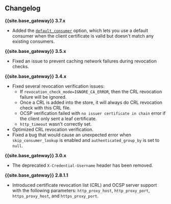 ## Changelog
**{{site.base_gateway}} 3.7.x**
* Added the [`default_consumer`](/hub/kong-inc/mtls-auth/configuration/#config-default_consumer) option, 
  which lets you use a default consumer when the client certificate is valid 
  but doesn't match any existing consumers.

**{{site.base_gateway}} 3.5.x**
* Fixed an issue to prevent caching network failures during revocation checks.

**{{site.base_gateway}} 3.4.x**
* Fixed several revocation verification issues:
  * If `revocation_check_mode=IGNORE_CA_ERROR`, then the CRL revocation failure will be ignored.
  * Once a CRL is added into the store, it will always do CRL revocation check with this CRL file.
  * OCSP verification failed with `no issuer certificate in chain` error if the client only sent a leaf certificate.
  * `http_timeout` wasn't correctly set.
* Optimized CRL revocation verification.
* Fixed a bug that would cause an unexpected error when `skip_consumer_lookup` is enabled and 
  `authenticated_group_by` is set to `null`.

**{{site.base_gateway}} 3.0.x**
* The deprecated `X-Credential-Username` header has been removed.

**{{site.base_gateway}} 2.8.1.1**

* Introduced certificate revocation list (CRL) and OCSP server support with the
following parameters: `http_proxy_host`, `http_proxy_port`, `https_proxy_host`,
and `https_proxy_port`.

